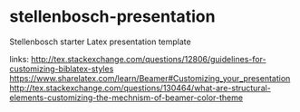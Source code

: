 stellenbosch-presentation
=========================

Stellenbosch starter Latex presentation template

links: 
http://tex.stackexchange.com/questions/12806/guidelines-for-customizing-biblatex-styles
https://www.sharelatex.com/learn/Beamer#Customizing_your_presentation
http://tex.stackexchange.com/questions/130464/what-are-structural-elements-customizing-the-mechnism-of-beamer-color-theme